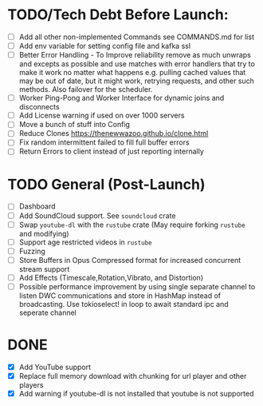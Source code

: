 # TODO/Tech Debt Before Launch:
- [ ] Add all other non-implemented Commands see COMMANDS.md for list
- [ ] Add env variable for setting config file and kafka ssl 
- [ ] Better Error Handling - To Improve reliability remove as much unwraps and excepts as possible and use matches with error handlers that try to make it work no matter what happens e.g. pulling cached values that may be out of date, but it might work, retrying requests, and other such methods. Also failover for the scheduler.
- [ ] Worker Ping-Pong and Worker Interface for dynamic joins and disconnects
- [ ] Add License warning if used on over 1000 servers
- [ ] Move a bunch of stuff into Config
- [ ] Reduce Clones https://thenewwazoo.github.io/clone.html
- [ ] Fix random intermittent failed to fill full buffer errors
- [ ] Return Errors to client instead of just reporting internally
# TODO General (Post-Launch)
- [ ] Dashboard
- [ ] Add SoundCloud support. See `soundcloud` crate
- [ ] Swap `youtube-dl` with the `rustube` crate (May require forking `rustube` and modifying)
- [ ] Support age restricted videos in `rustube`
- [ ] Fuzzing
- [ ] Store Buffers in Opus Compressed format for increased concurrent stream support
- [ ] Add Effects (Timescale,Rotation,Vibrato, and Distortion)
- [ ] Possible performance improvement by using single separate channel to listen DWC communications and store in HashMap instead of broadcasting. Use tokioselect! in loop to await standard ipc and seperate channel
# DONE
- [x] Add YouTube support
- [x] Replace full memory download with chunking for url player and other players
- [x] Add warning if youtube-dl is not installed that youtube is not supported